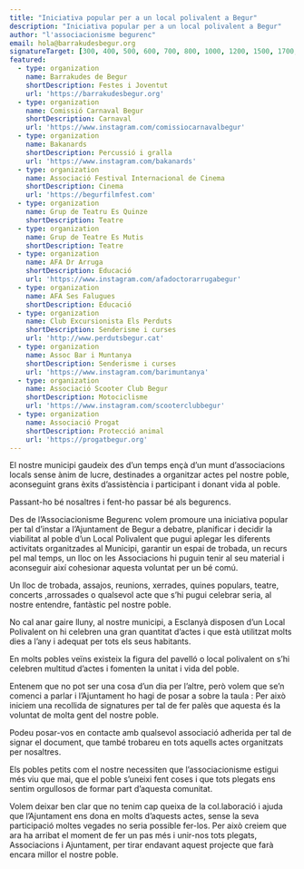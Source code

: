 ```yaml
---
title: "Iniciativa popular per a un local polivalent a Begur"
description: "Iniciativa popular per a un local polivalent a Begur"
author: "l'associacionisme begurenc"
email: hola@barrakudesbegur.org
signatureTarget: [300, 400, 500, 600, 700, 800, 1000, 1200, 1500, 1700, 2000, 2500, 3000, 3500, 4000, 5000, 10000]
featured:
  - type: organization
    name: Barrakudes de Begur
    shortDescription: Festes i Joventut
    url: 'https://barrakudesbegur.org'
  - type: organization
    name: Comissió Carnaval Begur
    shortDescription: Carnaval
    url: 'https://www.instagram.com/comissiocarnavalbegur'
  - type: organization
    name: Bakanards
    shortDescription: Percussió i gralla
    url: 'https://www.instagram.com/bakanards'
  - type: organization
    name: Associació Festival Internacional de Cinema
    shortDescription: Cinema
    url: 'https://begurfilmfest.com'
  - type: organization
    name: Grup de Teatru Es Quinze
    shortDescription: Teatre
  - type: organization
    name: Grup de Teatre Es Mutis
    shortDescription: Teatre
  - type: organization
    name: AFA Dr Arruga
    shortDescription: Educació
    url: 'https://www.instagram.com/afadoctorarrugabegur'
  - type: organization
    name: AFA Ses Falugues
    shortDescription: Educació
  - type: organization
    name: Club Excursionista Els Perduts
    shortDescription: Senderisme i curses
    url: 'http://www.perdutsbegur.cat'
  - type: organization
    name: Assoc Bar i Muntanya
    shortDescription: Senderisme i curses
    url: 'https://www.instagram.com/barimuntanya'
  - type: organization
    name: Associació Scooter Club Begur
    shortDescription: Motociclisme
    url: 'https://www.instagram.com/scooterclubbegur'
  - type: organization
    name: Associació Progat
    shortDescription: Protecció animal
    url: 'https://progatbegur.org'
---
```


El nostre municipi gaudeix des d’un temps ençà d’un munt d’associacions locals sense ànim de lucre,
destinades a organitzar actes pel nostre poble, aconseguint grans èxits d’assistència i participant i
donant vida al poble.

Passant-ho bé nosaltres i fent-ho passar bé als begurencs.

Des de l’Associacionisme Begurenc volem promoure una iniciativa popular per tal d’instar a
l’Ajuntament de Begur a debatre, planificar i decidir la viabilitat al poble d’un Local Polivalent que pugui
aplegar les diferents activitats organitzades al Municipi, garantir un espai de trobada, un recurs pel mal
temps, un lloc on les Associacions hi puguin tenir al seu material i aconseguir així cohesionar aquesta
voluntat per un bé comú.

Un lloc de trobada, assajos, reunions, xerrades, quines populars, teatre, concerts ,arrossades o
qualsevol acte que s’hi pugui celebrar seria, al nostre entendre, fantàstic pel nostre poble.

No cal anar gaire lluny, al nostre municipi, a Esclanyà disposen d’un Local Polivalent on hi celebren una
gran quantitat d’actes i que està utilitzat molts dies a l’any i adequat per tots els seus habitants.

En molts pobles veïns existeix la figura del pavelló o local polivalent on s’hi celebren multitud d’actes i
fomenten la unitat i vida del poble.

Entenem que no pot ser una cosa d’un dia per l’altre, però volem que se’n comenci a parlar i
l’Ajuntament ho hagi de posar a sobre la taula : Per això iniciem una recollida de signatures per tal de fer
palès que aquesta és la voluntat de molta gent del nostre poble.

Podeu posar-vos en contacte amb qualsevol associació adherida per tal de signar el document, que
també trobareu en tots aquells actes organitzats per nosaltres.

Els pobles petits com el nostre necessiten que l’associacionisme estigui més viu que mai, que el poble
s’uneixi fent coses i que tots plegats ens sentim orgullosos de formar part d’aquesta comunitat.

Volem deixar ben clar que no tenim cap queixa de la col.laboració i ajuda que l’Ajuntament ens dona en
molts d’aquests actes, sense la seva participació moltes vegades no seria possible fer-los. Per això
creiem que ara ha arribat el moment de fer un pas més i unir-nos tots plegats, Associacions i
Ajuntament, per tirar endavant aquest projecte que farà encara millor el nostre poble.
